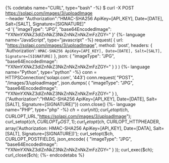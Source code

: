 {% codetabs name="CURL", type="bash" -%}
$ curl -X POST https://solapi.com/images/3/uploadImage \
    --header "Authorization":"HMAC-SHA256 ApiKey=[API_KEY], Date=[DATE], Salt=[SALT], Signature=[SIGNATURE]" \
    -d '{
          "imageType": "JPG",
          "base64EncodedImage": "YXNmYXNkZ3dlZnNkZ3NkZnNkZnNkZmFzZGY="
        }'
{%- language name="JavaScript", type="javascript" -%}
request(
  {
    url: "https://solapi.com/images/3/uploadImage",
    method: 'post',
    headers: {
      'Authorization': `HMAC-SHA256 ApiKey=[API_KEY], Date=[DATE], Salt=[SALT], Signature=[SIGNATURE]`
    },
    json: {
      "imageType": "JPG",
      "base64EncodedImage": "YXNmYXNkZ3dlZnNkZ3NkZnNkZnNkZmFzZGY="
    }
  }
)
{%- language name="Python", type="python" -%}
conn = HTTPSConnection('solapi.com', '443')
conn.request(
  "POST",
  "/images/3/uploadImage",
  json.dumps(
    {
      "imageType": "JPG",
      "base64EncodedImage": "YXNmYXNkZ3dlZnNkZ3NkZnNkZnNkZmFzZGY="
    }
  ),
  {"Authorization":"HMAC-SHA256 ApiKey=[API_KEY], Date=[DATE], Salt=[SALT], Signature=[SIGNATURE]"})
conn.close()
{%- language name="PHP", type="php" -%}
$ch = curl_init();
curl_setopt($ch, CURLOPT_URL,"https://solapi.com/images/3/uploadImage");
curl_setopt($ch, CURLOPT_POST, 1);
curl_setopt($ch, CURLOPT_HTTPHEADER, array('Authorization: HMAC-SHA256 ApiKey=[API_KEY], Date=[DATA], Salt=[SALT], Signature=[SIGNATURE])');
curl_setopt($ch, CURLOPT_POSTFIELDS, json_encode(
  {
    "imageType": "JPG",
    "base64EncodedImage": "YXNmYXNkZ3dlZnNkZ3NkZnNkZnNkZmFzZGY="
  }
));
curl_exec($ch);
curl_close($ch);
{%- endcodetabs %}
